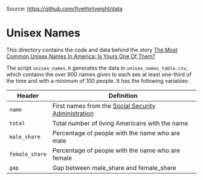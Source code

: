 Source: https://github.com/fivethirtyeight/data

# Unisex Names

This directory contains the code and data behind the story [The Most Common Unisex Names In America: Is Yours One Of Them?](http://fivethirtyeight.com/features/there-are-922-unisex-names-in-america-is-yours-one-of-them)

The script `unisex_names.R` generates the data in `unisex_names_table.csv`, which contains the over 900 names given to each sex at least one-third of the time and with a minimum of 100 people. It has the following variables:

Header | Definition
---|---------
`name` | First names from the [Social Security Administration](http://www.ssa.gov/oact/babynames/limits.html)
`total` | Total number of living Americans with the name
`male_share` | Percentage of people with the name who are male
`female_share` | Percentage of people with the name who are female
`gap` | Gap between male_share and female_share
